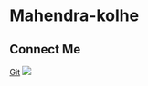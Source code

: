 # Mahendra-kolhe
## Connect Me 
[Git](https://github.com/Mahikolhe23)
[<img src="https://img.shields.io/badge/GitHub-100000?style=for-the-badge&logo=github&logoColor=white" />](https://github.com/Mahikolhe23)




